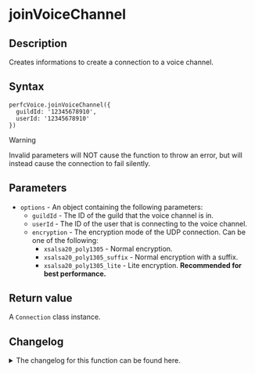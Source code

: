 # joinVoiceChannel 

## Description

Creates informations to create a connection to a voice channel.

## Syntax

```
perfcVoice.joinVoiceChannel({
  guildId: '12345678910',
  userId: '12345678910'
})
```

> [!WARNING]  
> Invalid parameters will NOT cause the function to throw an error, but will instead cause the connection to fail silently.

## Parameters

- `options` - An object containing the following parameters:
  - `guildId` - The ID of the guild that the voice channel is in.
  - `userId` - The ID of the user that is connecting to the voice channel.
  - `encryption` - The encryption mode of the UDP connection. Can be one of the following:
    - `xsalsa20_poly1305` - Normal encryption.
    - `xsalsa20_poly1305_suffix` - Normal encryption with a suffix.
    - `xsalsa20_poly1305_lite` - Lite encryption. **Recommended for best performance.**

## Return value

A `Connection` class instance.

## Changelog
<details>

<summary>The changelog for this function can be found here.</summary>

### 1.0.0

- Initial implementation

### 1.0.4

- Added necessary `encryption` parameter

</details>

